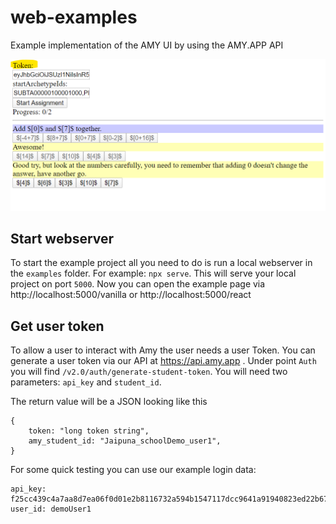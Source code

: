 # web-examples

Example implementation of the AMY UI by using the AMY.APP API

![Simple Amy UI image](images/simpleAmy.png)

## Start webserver

To start the example project all you need to do is run a local webserver in the `examples` folder. For example: `npx serve`. This will serve your local project on port `5000`. Now you can open the example page via http://localhost:5000/vanilla or http://localhost:5000/react

## Get user token

To allow a user to interact with Amy the user needs a user Token. You can generate a user token via our API at https://api.amy.app . Under point `Auth` you will find `/v2.0/auth/generate-student-token`.
You will need two parameters: `api_key` and `student_id`.

The return value will be a JSON looking like this

```
{
    token: "long token string",
    amy_student_id: "Jaipuna_schoolDemo_user1",
}
```

For some quick testing you can use our example login data:

```
api_key: f25cc439c4a7aa8d7ea06f0d01e2b8116732a594b1547117dcc9641a91940823ed22b671ca07c56ea58f820bb2f0aa5ea74f612fc157a2761526e053fd493d0707f19216dcf7b24184c3da2970b7ad23f54f225c3be2612cf72bc6dfdd003ce898aaf0153cba8d2fb97caffc4f35bd718e7fd95f723341fdd83363ff34a48030
user_id: demoUser1
```

